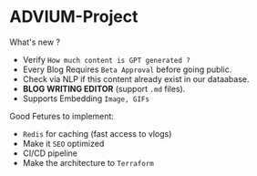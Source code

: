 # ADVIUM-Project

What's new ? 
- Verify `How much content is GPT generated ?`
- Every Blog Requires `Beta Approval` before going public.
- Check via NLP if this content already exist in our dataabase. 
- **BLOG WRITING EDITOR** (support `.md` files). 
- Supports Embedding `Image, GIFs`

Good Fetures to implement: 
- `Redis` for caching (fast access to vlogs)
- Make it `SEO` optimized
- CI/CD pipeline
- Make the architecture to `Terraform`
